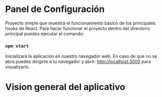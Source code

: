 # Panel de Configuración

Proyecto simple que muestra el funcionamiento básico de los principales hooks de React. Para hacer funcionar el proyecto dentro del directorio principal puedes ejecutar el comando:

### `npm start`

Inicializará la aplicacion en nuestro navegador web. En caso de que no se abra puedes dirigirte a tu navegador y abrir:
[http://localhost:3000](http://localhost:3000) para visualizarlo.

# Vision general del aplicativo

